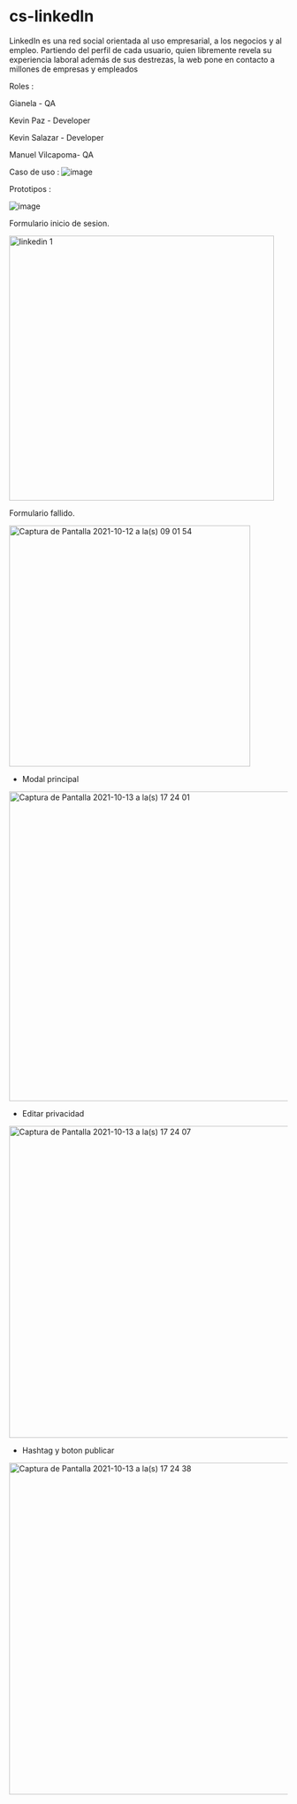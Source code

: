 # cs-linkedln


LinkedIn es una red social orientada al uso empresarial, a los negocios y al empleo. Partiendo del perfil de cada usuario, quien libremente revela su experiencia laboral además de sus destrezas, la web pone en contacto a millones de empresas y empleados

Roles : 

Gianela - QA

Kevin Paz - Developer

Kevin Salazar - Developer

Manuel Vilcapoma- QA


Caso de uso : 
![image](https://user-images.githubusercontent.com/10501721/137222210-8fe49c42-25e8-407f-baf6-1171ecadab66.png)

Prototipos : 

![image](https://user-images.githubusercontent.com/10501721/137234792-c1e2c459-d5d5-467f-b74c-97b53b88c4d5.png)

Formulario inicio de sesion.

<img width="479" alt="linkedin 1" src="https://user-images.githubusercontent.com/10501721/136970634-af70f2c8-55a7-443e-808d-a2d98f495316.png">

Formulario fallido.

<img width="436" alt="Captura de Pantalla 2021-10-12 a la(s) 09 01 54" src="https://user-images.githubusercontent.com/10501721/136970841-3ee41e23-ca4a-44c9-9034-45df7720e2f0.png">

- Modal principal

<img width="560" alt="Captura de Pantalla 2021-10-13 a la(s) 17 24 01" src="https://user-images.githubusercontent.com/10501721/137220933-2a0f3f62-2aad-4dd5-a359-a93468522ff7.png">

- Editar privacidad

<img width="564" alt="Captura de Pantalla 2021-10-13 a la(s) 17 24 07" src="https://user-images.githubusercontent.com/10501721/137220950-5f0e30bb-25ad-490d-96c4-895f9f0f60f7.png">

- Hashtag y boton publicar

<img width="600" alt="Captura de Pantalla 2021-10-13 a la(s) 17 24 38" src="https://user-images.githubusercontent.com/10501721/137221004-70f34491-1e49-4a4b-b8fd-92bd1f0e4e72.png">


